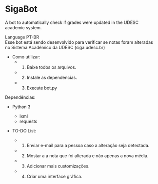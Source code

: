 # SigaBot
A bot to automatically check if grades were updated in the UDESC academic system.

Language PT-BR  
Esse bot está sendo desenvolvido para verificar se notas foram alteradas no Sistema Acadêmico da UDESC (siga.udesc.br)  
  
* Como utilizar:  
  * 1. Baixe todos os arquivos.  
  * 2. Instale as dependencias.  
  * 3. Execute bot.py  
  
Dependências:  
* Python 3
  * lxml
  * requests
  
* TO-DO List:
  * 1. Enviar e-mail para a pessoa caso a alteração seja detectada.
  * 2. Mostar a a nota que foi alterada e não apenas a nova média.
  * 3. Adicionar mais customizações.
  * 4. Criar uma interface gráfica.
